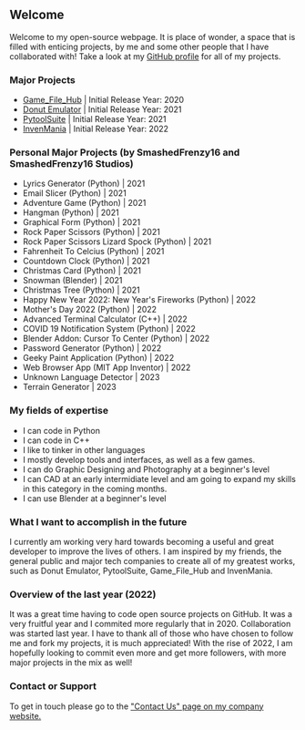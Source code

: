 ## Welcome

Welcome to my open-source webpage. It is place of wonder, a space that is filled with enticing projects, by me and some other people that I have collaborated with! Take a look at my [GitHub profile](https://github.com/SmashedFrenzy16) for all of my projects.

### Major Projects

- [Game_File_Hub](https://smashedfrenzy16.github.io/Game_File_Hub) | Initial Release Year: 2020
- [Donut Emulator](https://smashedfrenzy16.github.io/donut-emulator) | Initial Release Year: 2021
- [PytoolSuite](https://smashedfrenzy16.github.io/pytoolsuite) | Initial Release Year: 2021
- [InvenMania](https://github.com/NetFruit-Technologies/InvenMania) | Initial Release Year: 2022

### Personal Major Projects (by SmashedFrenzy16 and SmashedFrenzy16 Studios)

- Lyrics Generator (Python) | 2021
- Email Slicer (Python) | 2021
- Adventure Game (Python) | 2021
- Hangman (Python) | 2021
- Graphical Form (Python) | 2021
- Rock Paper Scissors (Python) | 2021
- Rock Paper Scissors Lizard Spock (Python) | 2021
- Fahrenheit To Celcius (Python) | 2021
- Countdown Clock (Python) | 2021
- Christmas Card (Python) | 2021
- Snowman (Blender) | 2021
- Christmas Tree (Python) | 2021
- Happy New Year 2022: New Year's Fireworks (Python) | 2022
- Mother's Day 2022 (Python) | 2022
- Advanced Terminal Calculator (C++) | 2022
- COVID 19 Notification System (Python) | 2022
- Blender Addon: Cursor To Center (Python) | 2022
- Password Generator (Python) | 2022
- Geeky Paint Application (Python) | 2022
- Web Browser App (MIT App Inventor) | 2022
- Unknown Language Detector | 2023
- Terrain Generator | 2023

### My fields of expertise

- I can code in Python
- I can code in C++
- I like to tinker in other languages
- I mostly develop tools and interfaces, as well as a few games.
- I can do Graphic Designing and Photography at a beginner's level
- I can CAD at an early intermidiate level and am going to expand my skills in this category in the coming months.
- I can use Blender at a beginner's level

### What I want to accomplish in the future

I currently am working very hard towards becoming a useful and great developer to improve the lives of others. I am inspired by my friends, the general public and major tech companies to create all of my greatest works, such as Donut Emulator, PytoolSuite, Game_File_Hub and InvenMania.

### Overview of the last year (2022)

It was a great time having to code open source projects on GitHub. It was a very fruitful year and I commited more regularly that in 2020. Collaboration was started last year. I have to thank all of those who have chosen to follow me and fork my projects, it is much appreciated! With the rise of 2022, I am hopefully looking to commit even more and get more followers, with more major projects in the mix as well!

### Contact or Support

To get in touch please go to the ["Contact Us" page on my company website.](https://netfruittechnologies.wordpress.com/contact-us/)

<!--You can use the [editor on GitHub](https://github.com/SmashedFrenzy16/smashedfrenzy16.github.io/edit/main/README.md) to maintain and preview the content for your website in Markdown files.

Whenever you commit to this repository, GitHub Pages will run [Jekyll](https://jekyllrb.com/) to rebuild the pages in your site, from the content in your Markdown files.

### Markdown

Markdown is a lightweight and easy-to-use syntax for styling your writing. It includes conventions for

```markdown
Syntax highlighted code block

# Header 1
## Header 2
### Header 3

- Bulleted
- List

1. Numbered
2. List

**Bold** and _Italic_ and `Code` text

[Link](url) and ![Image](src)
```

For more details see [GitHub Flavored Markdown](https://guides.github.com/features/mastering-markdown/).

### Jekyll Themes

Your Pages site will use the layout and styles from the Jekyll theme you have selected in your [repository settings](https://github.com/SmashedFrenzy16/smashedfrenzy16.github.io/settings/pages). The name of this theme is saved in the Jekyll `_config.yml` configuration file.

### Support or Contact

Having trouble with Pages? Check out our [documentation](https://docs.github.com/categories/github-pages-basics/) or [contact support](https://support.github.com/contact) and we’ll help you sort it out.
-->


